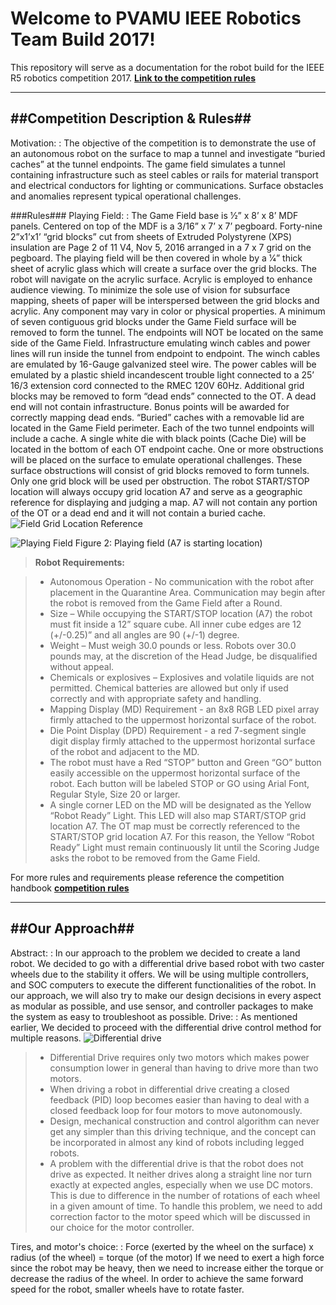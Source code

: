 Welcome to PVAMU IEEE Robotics Team Build 2017!
===================================

This repository will serve as a documentation for the robot build for the IEEE R5 robotics competition 2017.
[**Link to the competition rules**](https://drive.google.com/file/d/0Byoc_-AOKdM3Y2l4aGluVUU1c2M/view?usp=sharing)

----------
##Competition Description & Rules##
-----------
Motivation:
  :	The objective of the competition is to demonstrate the use of an autonomous robot on the surface to map a tunnel and investigate “buried caches” at the tunnel endpoints. The game field simulates a tunnel containing infrastructure such as steel cables or rails for material transport and electrical conductors for lighting or communications. Surface obstacles and anomalies represent typical operational challenges.

###Rules###
Playing Field:
  :	The Game Field base is 1⁄2” x 8’ x 8’ MDF panels. Centered on top of the MDF is a 3/16” x 7’ x 7’ pegboard. Forty-nine 2”x1’x1’ “grid blocks” cut from sheets of Extruded Polystyrene (XPS) insulation are Page 2 of 11 V4, Nov 5, 2016 arranged in a 7 x 7 grid on the pegboard. The playing field will be then covered in whole by a 1⁄4” thick sheet of acrylic glass which will create a surface over the grid blocks. The robot will navigate on the acrylic surface. Acrylic is employed to enhance audience viewing. To minimize the sole use of vision for subsurface mapping, sheets of paper will be interspersed between the grid blocks and acrylic. Any component may vary in color or physical properties. A minimum of seven contiguous grid blocks under the Game Field surface will be removed to form the tunnel. The endpoints will NOT be located on the same side of the Game Field. Infrastructure emulating  winch cables and power lines will run inside the tunnel from endpoint to endpoint. The winch cables are emulated by 16-Gauge galvanized steel wire. The power cables will be emulated by a plastic shield incandescent trouble light connected to a 25’ 16/3 extension cord connected to the RMEC 120V 60Hz. Additional grid blocks may be removed to form “dead ends” connected to the OT. A dead end will not contain infrastructure. Bonus points will be awarded for correctly mapping dead ends.  “Buried” caches with a removable lid are located in the Game Field perimeter. Each of the two tunnel endpoints will include a cache. A single white die with black points (Cache Die) will be located in the bottom of each OT endpoint cache. One or more obstructions will be placed on the surface to emulate operational challenges. These surface obstructions will consist of grid blocks removed to form tunnels. Only one grid block will be used per obstruction. The robot START/STOP location will always occupy grid location A7 and serve as a geographic reference for displaying and judging a map. A7 will not contain any portion of the OT or a dead end and it will not contain a buried cache.
  ![Field Grid Location Reference](http://i.imgur.com/U3f8P9k.png)

 ![Playing Field](http://i.imgur.com/rrfTyYz.png)
	Figure 2: Playing field (A7 is starting location)

>**Robot Requirements:**
 
 > - Autonomous Operation - No communication with the robot after placement in the Quarantine Area. Communication may begin after the robot is removed from the Game Field after a Round.
> -  Size – While occupying the START/STOP location (A7) the robot must fit inside a 12” square cube. All inner cube edges are 12 (+/-0.25)” and all angles are 90 (+/-1) degree.
> -  Weight – Must weigh 30.0 pounds or less. Robots over 30.0 pounds may, at the discretion of the Head Judge, be disqualified without appeal.
> -  Chemicals or explosives – Explosives and volatile liquids are not permitted. Chemical batteries are allowed but only if used correctly and  with appropriate safety and handling. 
> -  Mapping Display (MD) Requirement - an 8x8 RGB LED pixel array firmly attached to the uppermost horizontal surface of the robot.
> -  Die Point Display (DPD) Requirement - a red 7-segment single digit display firmly attached to the uppermost horizontal surface of the robot and adjacent to the MD.
> -  The robot must have a Red “STOP” button and Green “GO” button easily accessible on the uppermost horizontal surface of the robot. Each button will be labeled STOP or GO using Arial Font, Regular Style, Size 20 or larger.
> -   A single corner LED on the MD will be designated as the Yellow “Robot Ready” Light. This LED will also map START/STOP grid location A7. The OT map must be correctly referenced to the START/STOP grid location A7. For this reason, the Yellow “Robot Ready” Light must remain continuously lit until the Scoring Judge asks the robot to be removed from the Game Field.

For more rules and requirements please reference the competition handbook [**competition rules**](https://drive.google.com/file/d/0Byoc_-AOKdM3Y2l4aGluVUU1c2M/view?usp=sharing)
 
 ----------
##Our Approach##
-----------

Abstract:
 : In our approach to the problem we decided to create a land robot. We decided to go with a differential drive based robot with two caster wheels due to the stability it offers. We will be using multiple controllers, and SOC computers to execute the different functionalities of the robot. In our approach, we will also try to make our design decisions in every aspect as modular as possible, and use sensor, and controller packages to make the system as easy to troubleshoot as possible.
Drive: 
: As mentioned earlier, We decided to proceed with the differential drive control method for multiple reasons. 
![Differential drive](http://i.imgur.com/F9FaJ1Q.png)
> - Differential Drive requires only two motors which makes power consumption lower in general than having to drive more than two motors.
> - When driving a robot in differential drive creating a closed feedback (PID) loop becomes easier than having to deal with a closed feedback loop for four motors to move autonomously.
> - Design, mechanical construction and control algorithm can never get any simpler than this driving technique, and the concept can be incorporated in almost any kind of robots including legged robots.
> - A problem with the differential drive is that the robot does not drive as expected. It neither drives along a straight line nor turn exactly at expected angles, especially when we use DC motors. This is due to difference in the number of rotations of each wheel in a given amount of time. To handle this problem, we need to add correction factor to the motor speed which will be discussed in our choice for the motor controller.

Tires, and motor's choice:
 :  Force (exerted by the wheel on the surface) x radius (of the wheel) = torque (of the motor)
If we need to exert a high force since the robot may be heavy, then we need to increase either the torque or decrease the radius of the wheel.
In order to achieve the same forward speed for the robot, smaller wheels have to rotate faster. 
